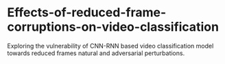 # Effects-of-reduced-frame-corruptions-on-video-classification
Exploring the vulnerability of CNN-RNN based video classification model towards reduced frames natural and adversarial perturbations.